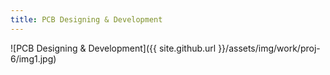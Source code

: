 ```yaml
---
title: PCB Designing & Development
---
```


![PCB Designing & Development]({{ site.github.url }}/assets/img/work/proj-6/img1.jpg)
